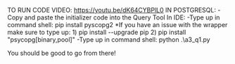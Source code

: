 TO RUN CODE
VIDEO: https://youtu.be/dK64CYBPlL0
IN POSTGRESQL:
    -Copy and paste the initializer code into the Query Tool
In IDE:
    -Type up in command shell: pip install pyscopg2
    *If you have an issue with the wrapper make sure to type up:
        1) pip install --upgrade pip
        2) pip install "psycopg[binary,pool]"
    -Type up in command shell: python .\a3_q1.py

You should be good to go from there!